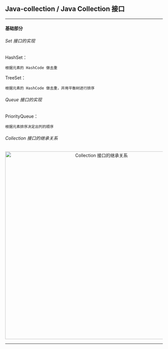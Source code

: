 ## Java-collection / Java Collection 接口

---

#### 基础部分

###### Set 接口的实现

HashSet：

    根据元素的 HashCode 做去重

TreeSet：

    根据元素的 HashCode 做去重，并用平衡树进行排序

###### Queue 接口的实现

PriorityQueue：

    根据元素排序决定出列的顺序

###### Collection 接口的继承关系

<div align="center">
<img width="600"  alt="Collection 接口的继承关系" src="https://github.com/bourneo/self-cultivation-of-a-software-engineer/blob/master/7_image/java/Java-collection.webp"/></div>




---










